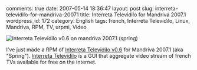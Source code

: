 comments: true
date: 2007-05-14 18:36:47
layout: post
slug: interreta-televidilo-for-mandriva-20071
title: Interreta Televidilo for Mandriva 2007.1
wordpress_id: 172
category: English
tags: french, Interreta Televidilo, Linux, Mandriva, RPM, TV, urpmi, Video

![Interreta Televidilo v0.6 on mandriva 2007.1 (spring)](/static/uploads/2007/05/interreta-televidilo-v06-on-mandriva-20071-spring1.png)

I've just made a RPM of [Interreta Televidilo v0.6](http://kevin.deldycke.com/static/repository/mandriva/2007.1/i586/televidilo-0.6-2mdv2007.1.i586.rpm) for Mandriva 2007.1 (aka "Spring"). [Interreta Televidilo](http://televidilo.bouil.org) is a GUI that aggregate video stream of french TVs available for free on the internet.

